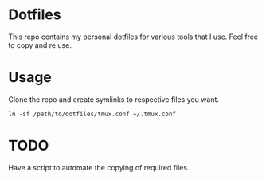 # Dotfiles
This repo contains my personal dotfiles for various tools that I use. Feel free
to copy and re use.

# Usage
Clone the repo and create symlinks to respective files you want.

``` ln -sf /path/to/dotfiles/tmux.conf ~/.tmux.conf ```

# TODO
Have a script to automate the copying of required files.
